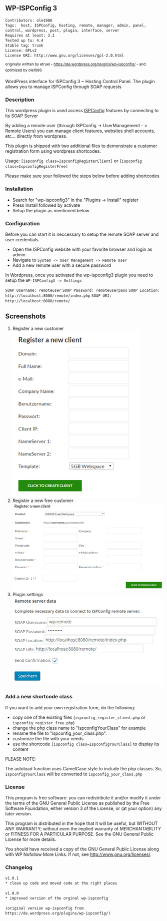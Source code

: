## WP-ISPConfig 3
```
Contributors: ole1986
Tags:  host, ISPConfig, hosting, remote, manager, admin, panel, control, wordpress, post, plugin, interface, server
Requires at least: 3.1
Tested up to: 4.4
Stable tag: trunk
License: GPLv2
License URI: http://www.gnu.org/licenses/gpl-2.0.html
```
<sup>originally written by etruel - https://de.wordpress.org/plugins/wp-ispconfig/ -  and optimized by ole1986</sup>

WordPress interface for ISPConfig 3 ~ Hosting Control Panel.  The plugin allows you to manage ISPConfig through SOAP requests

### Description

This wordpress plugin is used access [ISPConfig](http://www.ispconfig.org) features by connecting to its SOAP Server

By adding a remote user (through ISPConfig -> UserManagement - > Remote Users) you can manage client features, websites shell accounts, etc... directly from wordpress.

This plugin is shipped with two additional files to demonstrate a customer registration form using wordpress shortcodes.

Usage: `[ispconfig class=IspconfigRegisterClient]` or `[ispconfig class=IspconfigRegisterFree]`

Please make sure your followed the steps below before adding shortcodes

### Installation

* Search for "wp-ispconfig3" in the "Plugins -> Install" register
* Press Install followed by activate
* Setup the plugin as mentioned below 

### Configuration

Before you can start it is neccessary to setup the remote SOAP server and user credentials.

* Open the ISPConfig website with your favorite browser and login as admin.
* Navigate to `System -> User Management -> Remote User`
* Add a new remote user with a secure password

In Wordpress, once you activated the wp-ispconfig3 plugin you need to setup the `WP-ISPConfig3 -> Settings` 

`SOAP Username: remoteuser`
`SOAP Password: remoteuserpass`
`SOAP Location: http://localhost:8080/remote/index.php`
`SOAP URI: http://localhost:8080/remote/`

## Screenshots


1. Register a new customer <br /> ![Register a new customer](img/screenshot-1.png "Register a new customer") 
2. Register a new free customer <br /> ![Register a new free customer](img/screenshot-2.png "Register a new free customer") 
3. Plugin settings <br /> ![Display plugin settings](img/screenshot-3.png "Display plugin settings") 

### Add a new shortcode class

If you want to add your own registration form, do the following:

* copy one of the existing files (`ispconfig_register_client.php` or `ispconfig_register_free.php`)
* change the php class name to "IspconfigYourClass" for example
* rename the file to "ispconfig_your_class.php".
* customize the file with your needs.
* use the shortcode `[ispconfig class=IspconfigYourClass]` to display its content

PLEASE NOTE:

The autoload function uses CamelCase style to include the php classes. So, `IspconfigYourClass` will be converted to `ispconfig_your_class.php`

### License

This program is free software: you can redistribute it and/or modify it under the terms of the GNU General Public License as published by the Free Software Foundation, either version 3 of the License, or (at your option) any later version.

This program is distributed in the hope that it will be useful, but WITHOUT ANY WARRANTY; without even the implied warranty of MERCHANTABILITY or FITNESS FOR A PARTICULAR PURPOSE. See the GNU General Public License for more details.

You should have received a copy of the GNU General Public License along with WP Nofollow More Links. If not, see <http://www.gnu.org/licenses/>.

### Changelog

```
v1.0.1
* clean up code and moved code at the right places

v1.0.0
* improved version of the orginal wp-ispconfig

(original version wp-ispconfig from https://de.wordpress.org/plugins/wp-ispconfig/)
```

